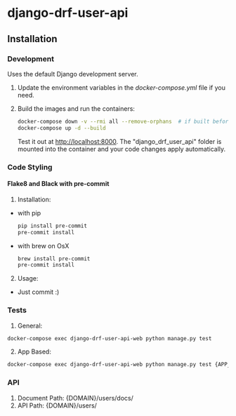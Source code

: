 # django-drf-user-api

## Installation

### Development

Uses the default Django development server.

1. Update the environment variables in the *docker-compose.yml* file if you need.
2. Build the images and run the containers:

    ```sh
    docker-compose down -v --rmi all --remove-orphans  # if built before!
    docker-compose up -d --build
    ```

    Test it out at [http://localhost:8000](http://localhost:8000). The "django_drf_user_api" folder is mounted into the container and your code changes apply automatically.

### Code Styling

#### Flake8 and Black with pre-commit

1. Installation:
 - with pip
    ```sh
    pip install pre-commit
    pre-commit install
    ```
 - with brew on OsX
    ```sh
    brew install pre-commit
    pre-commit install
    ```
2. Usage:
 - Just commit :)

### Tests

1. General:
```sh
docker-compose exec django-drf-user-api-web python manage.py test
```

2. App Based:
```sh
docker-compose exec django-drf-user-api-web python manage.py test {APP_NAME}
```

### API

1. Document Path: {DOMAIN}/users/docs/
2. API Path: {DOMAIN}/users/
